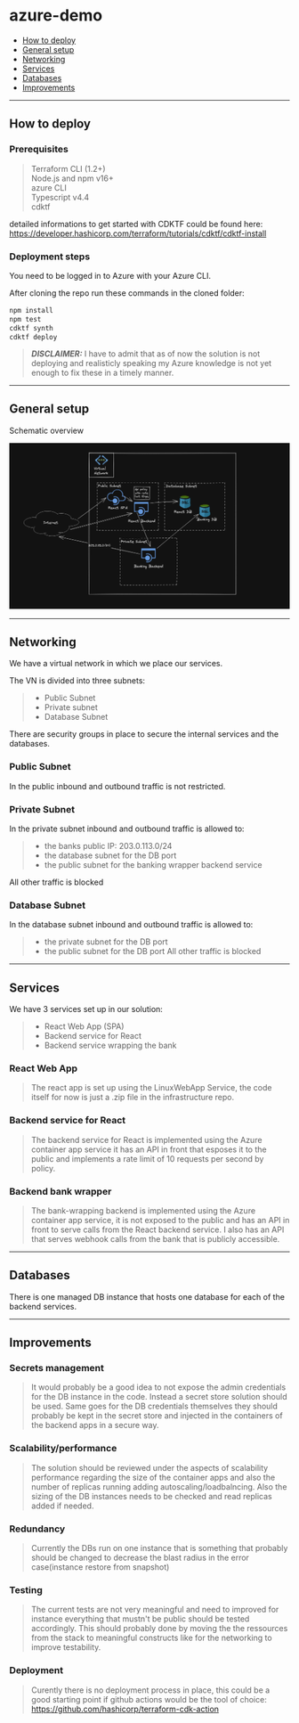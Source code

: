 

# azure-demo

  - [How to deploy](#how-to-deploy)
  - [General setup](#general-setup)
  - [Networking](#networking)
  - [Services](#services)
  - [Databases](#databases)
  - [Improvements](#improvements)


---

## How to deploy

### Prerequisites

> Terraform CLI (1.2+)<br>
> Node.js and npm v16+<br>
> azure CLI<br>
> Typescript v4.4<br>
> cdktf<br>

detailed informations to get started with CDKTF could be found here: https://developer.hashicorp.com/terraform/tutorials/cdktf/cdktf-install

### Deployment steps

You need to be logged in to Azure with your Azure CLI.

After cloning the repo run these commands in the cloned folder:

```
npm install
npm test
cdktf synth
cdktf deploy
```

> **_DISCLAIMER:_**  I have to admit that as of now the solution is not deploying and realisticly speaking my Azure knowledge is not yet enough to fix these in a timely manner.

---

## General setup
Schematic overview

![Overview](overview.png)

---
## Networking
We have a virtual network in which we place our services.

The VN is divided into three subnets:

> - Public Subnet
> - Private subnet
> - Database Subnet

There are security groups in place to secure the internal services and the databases.

### Public Subnet

In the public inbound and outbound traffic is not restricted.

### Private Subnet
In the private subnet inbound and outbound traffic is allowed to:
> - the banks public IP: 203.0.113.0/24
> - the database subnet for the DB port
> - the public subnet for the banking wrapper backend service
  
All other traffic is blocked
### Database Subnet
In the database subnet inbound and outbound traffic is allowed to:
> - the private subnet for the DB port
> - the public subnet for the DB port
All other traffic is blocked

---

## Services
We have 3 services set up in our solution:

> - React Web App (SPA)
> - Backend service for React
> - Backend service wrapping the bank

### React Web App

> The react app is set up using the LinuxWebApp Service, the code itself for now is just a .zip file in the infrastructure repo.

### Backend service for React

> The backend service for React is implemented using the Azure container app service it has an API in front that esposes it to the public and implements a rate limit of 10 requests per second by policy.

### Backend bank wrapper

> The bank-wrapping backend is implemented using the Azure container app service, it is not exposed to the public and has an API in front to serve calls from the React backend service.
> I also has an API that serves webhook calls from the bank that is publicly accessible.

---

## Databases

There is one managed DB instance that hosts one database for each of the backend services.

---


## Improvements

### Secrets management

> It would probably be a good idea to not expose the admin credentials for the DB instance in the code.
> Instead a secret store solution should be used.
> Same goes for the DB credentials themselves they should probably be kept in the secret store and injected in the containers of the backend apps in a secure way.

### Scalability/performance

> The solution should be reviewed under the aspects of scalability performance regarding the size of the container apps and also the number of replicas running adding autoscaling/loadbalncing.
> Also the sizing of the DB instances needs to be checked and read replicas added if needed.

### Redundancy

> Currently the DBs run on one instance that is something that probably should be changed to decrease the blast radius in the error case(instance restore from snapshot)

### Testing

> The current tests are not very meaningful and need to improved for instance everything that mustn't be public should be tested accordingly.
> This should probably done by moving the the ressources from the stack to meaningful constructs like for the networking to improve testability.

### Deployment

> Curently there is no deployment process in place, this could be a good starting point if github actions would be the tool of choice: https://github.com/hashicorp/terraform-cdk-action







